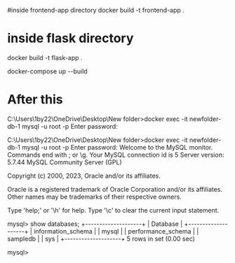 #inside frontend-app directory
docker build -t frontend-app . 

# inside flask directory
docker build -t flask-app . 
 

docker-compose up --build

# After this


C:\Users\1by22\OneDrive\Desktop\New folder>docker exec -it newfolder-db-1 mysql -u root -p
Enter password:


C:\Users\1by22\OneDrive\Desktop\New folder>docker exec -it newfolder-db-1 mysql -u root -p
Enter password:
Welcome to the MySQL monitor.  Commands end with ; or \g.
Your MySQL connection id is 5
Server version: 5.7.44 MySQL Community Server (GPL)

Copyright (c) 2000, 2023, Oracle and/or its affiliates.

Oracle is a registered trademark of Oracle Corporation and/or its
affiliates. Other names may be trademarks of their respective
owners.

Type 'help;' or '\h' for help. Type '\c' to clear the current input statement.

mysql> show databases;
+--------------------+
| Database           |
+--------------------+
| information_schema |
| mysql              |
| performance_schema |
| sampledb           |
| sys                |
+--------------------+
5 rows in set (0.00 sec)

mysql>
